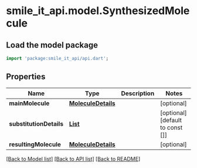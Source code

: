 # smile_it_api.model.SynthesizedMolecule

## Load the model package
```dart
import 'package:smile_it_api/api.dart';
```

## Properties
Name | Type | Description | Notes
------------ | ------------- | ------------- | -------------
**mainMolecule** | [**MoleculeDetails**](MoleculeDetails.md) |  | [optional] 
**substitutionDetails** | [**List<SubstitutionDetail>**](SubstitutionDetail.md) |  | [optional] [default to const []]
**resultingMolecule** | [**MoleculeDetails**](MoleculeDetails.md) |  | [optional] 

[[Back to Model list]](../README.md#documentation-for-models) [[Back to API list]](../README.md#documentation-for-api-endpoints) [[Back to README]](../README.md)


